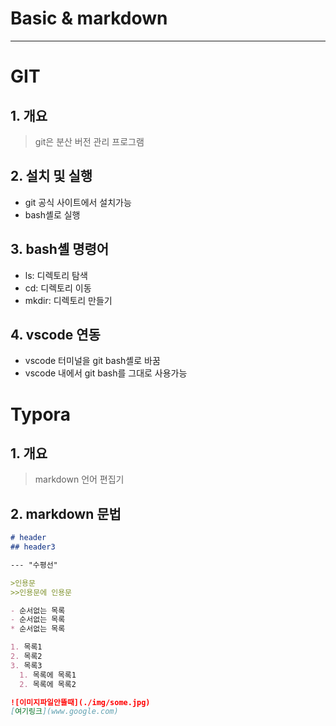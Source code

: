 # Basic & markdown

---

# GIT

## 1. 개요

> git은 분산 버전 관리 프로그램

## 2. 설치 및 실행

- git 공식 사이트에서 설치가능
- bash셸로 실행

## 3. bash셸 명령어

- ls: 디렉토리 탐색
- cd: 디렉토리 이동
- mkdir: 디렉토리 만들기

## 4. vscode 연동

- vscode 터미널을 git bash셸로 바꿈
- vscode 내에서 git bash를 그대로 사용가능



# Typora

## 1. 개요

> markdown 언어 편집기

## 2. markdown 문법

```markdown
# header
## header3

--- "수평선"

>인용문
>>인용문에 인용문

- 순서없는 목록
- 순서없는 목록
* 순서없는 목록

1. 목록1
2. 목록2
3. 목록3
  1. 목록에 목록1
  2. 목록에 목록2

![이미지파일안뜰때](./img/some.jpg)
[여기링크](www.google.com)
```

